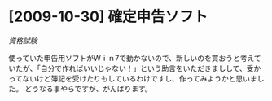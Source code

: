 # [2009-10-30] 確定申告ソフト
_資格試験_

使っていた申告用ソフトがＷｉｎ7で動かないので、新しいのを買おうと考えていたが、「自分で作ればいいじゃない！」という助言をいただきましして、受かってないけど簿記を受けたりもしているわけですし、作ってみようかと思いました。
どうなる事やらですが、がんばります。


